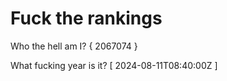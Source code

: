 # Fuck the rankings

Who the hell am I?
{ 2067074 }

What fucking year is it?
[ 2024-08-11T08:40:00Z ]
